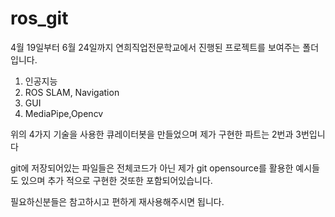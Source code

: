 # ros_git

4월 19일부터 6월 24일까지 연희직업전문학교에서 진행된 프로젝트를 보여주는 폴더입니다.

1. 인공지능
2. ROS SLAM, Navigation
3. GUI
4. MediaPipe,Opencv

위의 4가지 기술을 사용한 큐레이터봇을 만들었으며 제가 구현한 파트는 2번과 3번입니다

git에 저장되어있는 파일들은 전체코드가 아닌 제가 git opensource를 활용한 예시들도 있으며 추가 적으로 구현한 것또한 포함되어있습니다.

필요하신분들은 참고하시고 편하게 재사용해주시면 됩니다.

